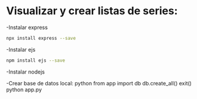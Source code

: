 # Visualizar y crear listas de series:


-Instalar express

```bash
npx install express --save
```

-Instalar ejs
```bash
npm install ejs --save
```

-Instalar nodejs

-Crear base de datos local:
python
from app import db
db.create_all()
exit()
python app.py
